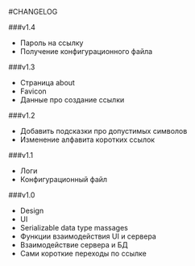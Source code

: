#CHANGELOG

###v1.4
- Пароль на ссылку 
- Получение конфигурационного файла

###v1.3
- Страница about
- Favicon
- Данные про создание ссылки

###v1.2 
- Добавить подсказки про допустимых символов
- Изменение алфавита коротких ссылок

###v1.1
- Логи
- Конфигурационный файл

###v1.0
- Design
- UI
- Serializable data type massages
- Функции взаимодействия UI и сервера
- Взаимодействие сервера и БД
- Сами короткие переходы по ссылке